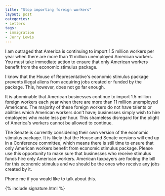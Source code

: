 ```yaml
---
title: "Stop importing foreign workers"
layout: post
categories:
- Letters
tags:
- immigration
- Jerry Lewis
---
```


I am outraged that America is continuing to import 1.5 million workers per year when there are more than 11 million unemployed American workers. You must take immediate action to ensure that only American workers benefit from the economic stimulus package.

I know that the House of Representative's economic stimulus package prevents illegal aliens from acquiring jobs created or funded by the package. This, however, does not go far enough.

It is abominable that American businesses continue to import 1.5 million foreign workers each year when there are more than 11 million unemployed Americans. The majority of these foreign workers do not have talents or abilities which American workers don't have; businesses simply wish to hire employees who make less per hour. This shameless disregard for the plight of America's workers cannot be allowed to continue.

The Senate is currently considering their own version of the economic stimulus package. It is likely that the House and Senate versions will end up in a Conference committee, which means there is still time to ensure that only American workers benefit from economic stimulus package. Please use this opportunity to make sure that businesses who receive stimulus funds hire only American workers. American taxpayers are footing the bill for this economic stimulus and we should be the ones who receive any jobs created by it.

Phone me if you would like to talk about this.

{% include signature.html %}
